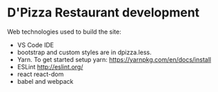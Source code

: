 # D'Pizza Restaurant development

Web technologies used to build the site:

* VS Code IDE
* bootstrap and custom styles are in dpizza.less.
* Yarn. To get started setup yarn: https://yarnpkg.com/en/docs/install
* ESLint http://eslint.org/
* react react-dom 
* babel and webpack 
